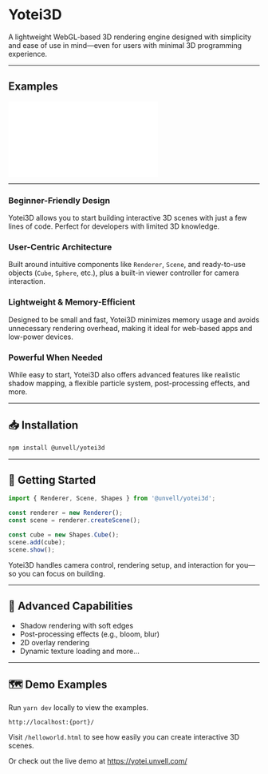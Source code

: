 # Yotei3D

A lightweight WebGL-based 3D rendering engine designed with simplicity and ease of use in mind—even for users with minimal 3D programming experience.

---

## Examples

![Hello World Example](./examples/helloworld.html)

---


### Beginner-Friendly Design

  Yotei3D allows you to start building interactive 3D scenes with just a few lines of code. Perfect for developers with limited 3D knowledge.

### User-Centric Architecture

  Built around intuitive components like `Renderer`, `Scene`, and ready-to-use objects (`Cube`, `Sphere`, etc.), plus a built-in viewer controller for camera interaction.

### Lightweight & Memory-Efficient

  Designed to be small and fast, Yotei3D minimizes memory usage and avoids unnecessary rendering overhead, making it ideal for web-based apps and low-power devices.

### Powerful When Needed

  While easy to start, Yotei3D also offers advanced features like realistic shadow mapping, a flexible particle system, post-processing effects, and more.

---

## 📥 Installation

```bash
npm install @unvell/yotei3d
```

---

## 🚀 Getting Started

```js
import { Renderer, Scene, Shapes } from '@unvell/yotei3d';

const renderer = new Renderer();
const scene = renderer.createScene();

const cube = new Shapes.Cube();
scene.add(cube);
scene.show();
```

Yotei3D handles camera control, rendering setup, and interaction for you—so you can focus on building.

---

## 🌟 Advanced Capabilities

- Shadow rendering with soft edges  
- Post-processing effects (e.g., bloom, blur)  
- 2D overlay rendering  
- Dynamic texture loading and more...

---

## 🗺️ Demo Examples

Run `yarn dev` locally to view the examples.

```
http://localhost:{port}/
```

Visit `/helloworld.html` to see how easily you can create interactive 3D scenes.

Or check out the live demo at https://yotei.unvell.com/


